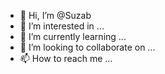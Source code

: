 - 👋 Hi, I’m @Suzab
- 👀 I’m interested in ...
- 🌱 I’m currently learning ...
- 💞️ I’m looking to collaborate on ...
- 📫 How to reach me ...

<!---
Suzab/Suzab is a ✨ special ✨ repository because its `README.md` (this file) appears on your GitHub profile.
You can click the Preview link to take a look at your changes.
--->
